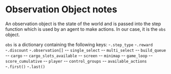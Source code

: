 # Observation Object notes

An observation object is the state of the world and is passed into the step
function which is used by an agent to make actions. In our case, it is the
`obs` object.

`obs` is a dictionary containing the following keys:
-`.step_type`
-`.reward`
-`.discount`
-`.observation[]`
-- `single_select`
-- `multi_select`
-- `build_queue`
-- `cargo`
-- `cargo_slots_available`
-- `screen`
-- `minimap`
-- `game_loop`
-- `score_cumulative`
-- `player`
-- `control_groups`
-- `available_actions`
-`.first()`
-`.last()`